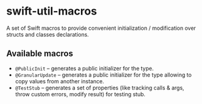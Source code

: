 # swift-util-macros

A set of Swift macros to provide convenient initialization / modification over structs and classes 
declarations.

## Available macros

- `@PublicInit` – generates a public initializer for the type.
- `@GranularUpdate` – generates a public initializer for the type allowing to copy values from 
another instance. 
- `@TestStub` – generates a set of properties (like tracking calls & args, throw custom errors, modify result) for testing stub.
